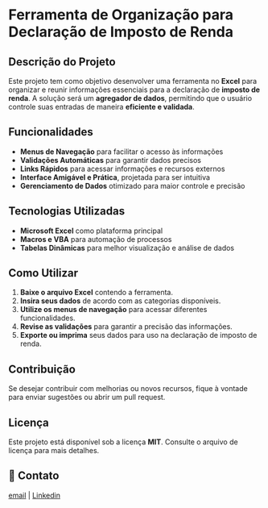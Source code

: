 # Ferramenta de Organização para Declaração de Imposto de Renda

## Descrição do Projeto
Este projeto tem como objetivo desenvolver uma ferramenta no **Excel** para organizar e reunir informações essenciais para a declaração de **imposto de renda**. A solução será um **agregador de dados**, permitindo que o usuário controle suas entradas de maneira **eficiente e validada**.

## Funcionalidades
- **Menus de Navegação** para facilitar o acesso às informações
- **Validações Automáticas** para garantir dados precisos
- **Links Rápidos** para acessar informações e recursos externos
- **Interface Amigável e Prática**, projetada para ser intuitiva
- **Gerenciamento de Dados** otimizado para maior controle e precisão

## Tecnologias Utilizadas
- **Microsoft Excel** como plataforma principal
- **Macros e VBA** para automação de processos
- **Tabelas Dinâmicas** para melhor visualização e análise de dados

## Como Utilizar
1. **Baixe o arquivo Excel** contendo a ferramenta.
2. **Insira seus dados** de acordo com as categorias disponíveis.
3. **Utilize os menus de navegação** para acessar diferentes funcionalidades.
4. **Revise as validações** para garantir a precisão das informações.
5. **Exporte ou imprima** seus dados para uso na declaração de imposto de renda.

## Contribuição
Se desejar contribuir com melhorias ou novos recursos, fique à vontade para enviar sugestões ou abrir um pull request.

## Licença
Este projeto está disponível sob a licença **MIT**. Consulte o arquivo de licença para mais detalhes.

## 📧 Contato
[email](mailto:fagundz@gmail.com) | 
[Linkedin](https://www.linkedin.com/in/ricardofagundes/)
